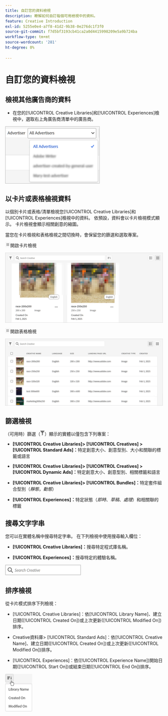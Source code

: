 ```yaml
---
title: 自訂您的資料檢視
description: 瞭解如何自訂每個可用檢視中的資料。
feature: Creative Introduction
exl-id: 5255e0e4-a7f8-41d2-9b38-0e276dc1f3f0
source-git-commit: f7d5bf3193cb41ca2a0d4415998209e5a9b724ba
workflow-type: tm+mt
source-wordcount: '281'
ht-degree: 0%

---
```


# 自訂您的資料檢視

## 檢視其他廣告商的資料

* 在您的[!UICONTROL Creative Libraries]和[!UICONTROL Experiences]檢視中，選取右上角廣告商清單中的廣告商。

![廣告商清單範例](/help/creative/assets/advertiser.png "廣告商清單範例")

## 以卡片或表格檢視資料

以個別卡片或表格/清單檢視您[!UICONTROL Creative Libraries]和[!UICONTROL Experiences]檢視中的資料。 依預設，資料會以卡片檢視模式顯示。 卡片檢視會顯示相關創意的縮圖。

當您在卡片檢視和表格檢視之間切換時，會保留您的篩選和選取專案。

![卡片檢視](/help/creative/assets/card-view-button.png "卡片檢視")開啟卡片檢視

![卡片檢視範例](/help/creative/assets/card-view-example.png "卡片檢視範例")

![表格/清單檢視](/help/creative/assets/table-view-button.png "表格檢視")開啟表格檢視

![資料表檢視範例](/help/creative/assets/table-view-example.png "資料表檢視範例")

<!-- not implemented as of 11-26:
In card view, you can increase or decrease the size of the cards.

In either view, you can:

Include all creative variations in the view. [Experiences view?]

Refresh the pane to see any changes that other users have made.
-->

## 篩選檢視

（可用時）篩選（![篩選按鈕](/help/creative/assets/filter.png "篩選按鈕")）顯示的實體以僅包含下列專案：

* **[!UICONTROL Creative Libraries]> [!UICONTROL Creatives] > [!UICONTROL Standard Ads]：**&#x200B;特定創意大小、創意型別、大小和關聯的標籤或語言

* **[!UICONTROL Creative Libraries]> [!UICONTROL Creatives] > [!UICONTROL Dynamic Ads]：**&#x200B;特定創意大小、創意型別、相關標籤和語言

* **[!UICONTROL Creative Libraries]> [!UICONTROL Bundles]：**&#x200B;特定套件組合型別（*靜態*，*動態*）

* **[!UICONTROL Experiences]：**&#x200B;特定狀態（*即時*、*草稿*、*處理*）和相關聯的標籤

<!-- Only available to non-admin users in Phase 1

* **[!UICONTROL Feeds] > [!UICONTROL Catalog]:** Specific library [??? different than the statuses for the Template tab, which I'd expect to show something different anyway] statuses (*Active*, *Inactive*, *Deleted*)

* **[!UICONTROL Feeds] > [!UICONTROL Job Status]:** Specific statuses (*Created*, *Queued*, *Running*, *Finished*)

* **[!UICONTROL Feeds] > [!UICONTROL Template]:** Specific library [???] statuses (*Active*, *Archived*)

* **[!UICONTROL Ad Templates]:** Specific creative sizes and template types (*Static*, *Dynamic*)

-->

## 搜尋文字字串

您可以在實體名稱中搜尋特定字串。 在下列檢視中使用搜尋輸入欄位：

* **[!UICONTROL Creative Libraries]：**&#x200B;搜尋特定程式庫名稱。

* **[!UICONTROL Experiences]：**&#x200B;搜尋特定的體驗名稱。

![範例搜尋輸入欄位](/help/creative/assets/search-field.png "範例搜尋輸入欄位")

## 排序檢視

從卡片模式排序下列檢視：

* [!UICONTROL Creative Libraries]：依[!UICONTROL Library Name]、建立日期([!UICONTROL Created On])或上次更新([!UICONTROL Modified On])排序。

* Creative資料庫> [!UICONTROL Standard Ads]：依[!UICONTROL Creative Name]、建立日期([!UICONTROL Created On])或上次更新([!UICONTROL Modified On])排序。

* [!UICONTROL Experiences]：依([!UICONTROL Experience Name])開始日期([!UICONTROL Start On])或結束日期([!UICONTROL End On])排序。

![排序選項範例](/help/creative/assets/sort.png "排序選項範例")
